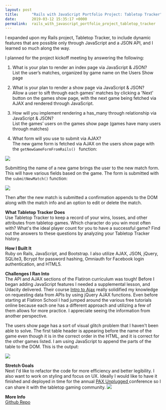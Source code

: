 ```yaml
---
layout: post
title:      "Rails with JavaScript Portfolio Project: Tabletop Tracker"
date:       2019-03-12 15:35:17 +0000
permalink:  rails_with_javascript_portfolio_project_tabletop_tracker
---
```



I expanded upon my Rails project, Tabletop Tracker, to include dynamic features that are possible only through JavaScript and a JSON API, and I learned so much along the way.

I planned for the project kickoff meeting by answering the following: 

1. What is your plan to render an index page via JavaScript & JSON? <br> List the user’s matches, organized by game name on the Users Show page
2. What is your plan to render a show page via JavaScript & JSON? <br> Allow a user to sift through each games' matches by clicking a 'Next' button on the games show page, with the next game being fetched via AJAX and rendered through JavaScript. 
3. How will you implement rendering a has_many through relationship via JavaScript & JSON? <br> List the games’ users on the games show page (games have many users through matches) 


4. What form will you use to submit via AJAX? <br> The new game form is fetched via AJAX on the users show page with the `getNewGameFormFromRails() ` function:

![](https://i.imgur.com/cgZnbJPl.png)

Submitting the name of a new game brings the user to the new match form. This will have various fields based on the game. The form is submitted with the `submitNewMatch()` function:

![](https://i.imgur.com/khOcuEnl.png)


Then after the new match is submitted a confirmation appends to the DOM along with the match info and an option to edit or delete the match. 

**What Tabletop Tracker Does**<br>
Use Tabletop Tracker to keep a record of your wins, losses, and other attributes from tabletop games. Which character do you win most often with? What's the ideal player count for you to have a successful game? Find out the answers to these questions by analyzing your Tabletop Tracker history. 

**How I Built It**<br>
Ruby on Rails, JavaScript, and Bootstrap. I also utilize AJAX, JSON, jQuery, SQLite3, Bcrypt for password hashing, Omniauth for Facebook login authentication, and HTML5.

**Challenges I Ran Into**<br>
The API and AJAX sections of the Flatiron curriculum was tough! Before I began adding JavaScript features I needed a supplemental lesson, and Udacity delivered. Their course [Intro to Ajax](https://classroom.udacity.com/courses/ud110) really solidified my knowledge on requesting data from APIs by using jQuery AJAX functions. Even before starting at Flatiron School I had jumped around the various free tutorials online because each one has a different approach and utilizing a few of them allows for more practice. I appreciate seeing the information from another perspective.

The users show page has a sort of visual glitch problem that I haven't been able to solve. The first table header is appearing before the name of the game even though it is in the correct order in the HTML, and it is correct for the other games listed. I am using JavaScript to append the parts of the table to the DOM. This is the output:

![](https://i.imgur.com/oM9lZKlh.png)

**Stretch Goals**<br>
Next I'd like to refactor the code for more efficiency and better legibility. I also want to work on styling and focus on UX. Ideally I would like to have it finished and deployed in time for the annual [PAX Unplugged ](http://unplugged.paxsite.com/)conference so I can share it with the tabletop gaming community. 
![](https://source.unsplash.com/collection/3824435/800x450)

**More Info** <br>
[Github Repo](https://github.com/aellonk/tabletoptracker)

